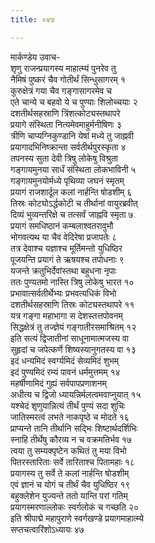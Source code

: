 ```yaml
---
title: ०४७

---
```

मार्कण्डेय उवाच-  
शृणु राजन्प्रयागस्य माहात्म्यं पुनरेव तु  
नैमिषं पुष्करं चैव गोतीर्थं सिन्धुसागरम् १  
कुरुक्षेत्रं गया चैव गङ्गासागरमेव च  
एते चान्ये च बहवो ये च पुण्याः शिलोच्चयाः २  
दशतीर्थसहस्राणि त्रिंशत्कोट्यस्तथापरे  
प्रयागे संस्थिता नित्यमेवमाहुर्मनीषिणः ३  
त्रीणि चाप्यग्निकुण्डानि येषां मध्ये तु जाह्नवी  
प्रयागादभिनिष्क्रान्ता सर्वतीर्थपुरस्कृता ४  
तपनस्य सुता देवी त्रिषु लोकेषु विश्रुता  
गङ्गायमुनया सार्धं संस्थिता लोकभाविनी ५  
गङ्गायमुनयोर्मध्ये पृथिव्या जघनं स्मृतम्  
प्रयागं राजशार्दूल कलां नार्हन्ति षोडशीम् ६  
तिस्रः कोट्योऽर्द्धकोटी च तीर्थानां वायुरब्रवीत्  
दिव्यं भुव्यन्तरिक्षे च तत्सर्वं जाह्नवि स्मृता ७  
प्रयागं समधिष्ठानं कम्बलाश्वतरावुभौ  
भोगवत्यथ या चैव वेदिरेषा प्रजापतेः ८  
तत्र देवाश्च यज्ञाश्च मूर्तिमन्तो युधिष्ठिर  
पूजयन्ति प्रयागं ते ऋषयश्च तपोधनाः ९  
यजन्ते क्रतुभिर्देवांस्तथा बहुधना नृपाः  
ततः पुण्यतमो नास्ति त्रिषु लोकेषु भारत १०  
प्रभावात्सर्वतीर्थेभ्यः प्रभवत्यधिकं विभो  
दशतीर्थसहस्राणि तिस्रः कोट्यस्तथापरे ११  
यत्र गङ्गा महाभागा स देशस्तत्तपोवनम्  
सिद्धक्षेत्रं तु तज्ज्ञेयं गङ्गातीरसमाश्रितम् १२  
इति सत्यं द्विजातीनां साधूनामात्मजस्य वा  
सुहृदां च जपेत्कर्णे शिष्यस्यानुगतस्य वा १३  
इदं धन्यमिदं स्वर्ग्यमिदं सेव्यमिदं शुभम्  
इदं पुण्यमिदं रम्यं पावनं धर्ममुत्तमम् १४  
महर्षीणामिदं गुह्यं सर्वपापप्रणाशनम्  
अधीत्य च द्विजो ध्यायन्निर्मलत्वमवाप्नुयात् १५  
यश्चेदं शृणुयान्नित्यं तीर्थं पुण्यं सदा शुचिः  
जातिस्मरत्वं लभते नाकपृष्ठे च मोदते १६  
प्राप्यन्ते तानि तीर्थानि सद्भिः शिष्टार्थदर्शिभिः  
स्नाहि तीर्थेषु कौरव्य न च वक्रमतिर्भव १७  
त्वया तु सम्यक्पृष्टेन कथितं तु मया विभो  
पितरस्तारिताः सर्वे तारिताश्च पितामहाः १८  
प्रयागस्य तु सर्वे ते कलां नार्हन्ति षोडशीम्  
एवं ज्ञानं च योगं च तीर्थं चैव युधिष्ठिर १९  
बहुक्लेशेन युज्यन्ते ततो यान्ति परां गतिम्  
प्रयागस्मरणाल्लोकः स्वर्गलोकं च गच्छति २०  
इति श्रीपाद्मे महापुराणे स्वर्गखण्डे प्रयागमाहात्म्ये  
सप्तचत्वारिंशोऽध्यायः ४७